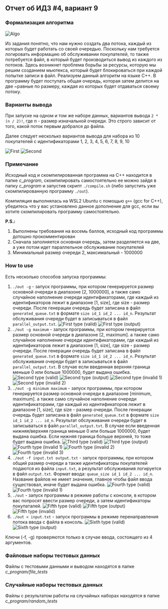 ## Отчет об ИДЗ #4, вариант 9

### Формализация алгоритма
![Algo](https://i.imgur.com/u0b4HHi.png)

Из задания понятно, что нам нужно создать два потока, каждый из которых будет работать со своей очередью. Поскольку нам требуется логировать информацию об обслуживании покупателей, то также потребуется файл, в который будет производиться вывод из каждого из потоков. Здесь возникнет проблема борьбы за ресурсы, которую мы решим созданием мьютекса, который будет блокироваться при каждой попытке записи в файл. 
Реализуем данный алгоритм на языке С++. В программу будет поступать общая очередь, которая затем делится на две ~равные по размеру, каждая из которых будет отдаваться своему потоку.

### Варианты вывода
При запуске на одном и том же наборе данных, вариантов вывода `2 * (n / 2)!`, где n - размер изначальной очереди. Это строго зависит от того, какой поток первым добрался до файла.

Далее следует несколько вариантов вывода для набора из 10 покупателей с идентификаторами 1, 2, 3, 4, 5, 6, 7, 8, 9, 10

![First](https://i.imgur.com/8hDNUZL.png)
![Second](https://i.imgur.com/lLCTLc3.png)


### Примечание
Исходный код и скомпилированная программа на С++ находится в папке *c_program*, скомпилировать самостоятельно ее можно зайдя в папку *c_program* и запустив скрипт `./compile.sh` (либо запустить уже скомпилированную программу `./out`).

Компиляция выполнялась на WSL2 Ubuntu с помощью `g++` (gcc for C++), убедитесь что у вас установлено данное дополнение для gcc, если вы хотите скомпилировать программу самостоятельно.

**P.S.:**
1) Выполнены требования на восемь баллов, исходный код программы дотошно прокомментирован
2) Сначала заполняется основная очередь, затем разделяется на две, а уже потом идет параллельное обслуживание покупателей
3) Минимальный размер очереди 2, максимальный - 1000000

### How to use
Есть несколько способов запуска программы:
1) `./out -g` - запуск программы, при котором генерируется размер основной очереди в диапазоне [2, 1000000], а также само случайное наполнение очереди идентификаторами, где каждый из идентификаторов лежит в диапазоне [1, size], где size - размер очереди. После генерации очередь будет записана в файл `generated_queue.txt` в формате `size id_1 id_2 ... id_n`. Результат обслуживания очереди будет в записываться в файл `parallel_output.txt`. 
![First type (valid)](https://i.imgur.com/cqvSlcK.png)
![First type (output)](https://i.imgur.com/g3nOuru.png)
2) `./out -g maximum` - запуск программы, при котором генерируется размер основной очереди в диапазоне [2, maximum]. а также само случайное наполнение очереди идентификаторами, где каждый из идентификаторов лежит в диапазоне [1, size], где size - размер очереди. После генерации очередь будет записана в файл `generated_queue.txt` в формате `size id_1 id_2 ... id_n`. Результат обслуживания очереди будет в записываться в файл `parallel_output.txt`. В случае если введенная верхняя граница меньше 0 или больше 1000000, будет выдана ошибка.
![Second type (valid)](https://i.imgur.com/V2BuFP5.png)
![Second type (output)](https://i.imgur.com/SmdizqJ.png)
![Second type (invalid 1)](https://i.imgur.com/JCsA5em.png)
![Second type (invalid 2)](https://i.imgur.com/vs4lpUG.png)
3) `./out -g minimum maximum` - запуск программы, при котором генерируется размер основной очереди в диапазоне [minimum, maximum]. а также само случайное наполнение очереди идентификаторами, где каждый из идентификаторов лежит в диапазоне [1, size], где size - размер очереди. После генерации очередь будет записана в файл `generated_queue.txt` в формате `size id_1 id_2 ... id_n`. Результат обслуживания очереди будет в записываться в файл `parallel_output.txt`. В случае если введенная нижняя/верхняя граница меньше 0 или больше 1000000, будет выдана ошибка. Если нижняя граница больше верхней, то тоже будет выдана ошибка.
![Third type (valid)](https://i.imgur.com/dOYy3ss.png)
![Third type (output)](https://i.imgur.com/Py96bLK.png)
![Fourth type (invalid 1)](https://i.imgur.com/KsLxsJd.png)
![Fourth type (invalid 2)](https://i.imgur.com/TkmaWnZ.png)
![Fourth type (invalid 3)](https://i.imgur.com/WWDl94Z.png)
4) `./out -f input.txt output.txt` - запуск программы, при котором общий размер очереди а также идентификаторы покупателей подаются из файла `input.txt`, а результат обслуживания логируется в файл `output.txt`. Формат ввода: `queue_size id_1 id_2 ... id_n`. Название файлов не имеет значения, главное чтобы файл ввода существовал, иначе будет выдана ошибка.
![Fourth type (valid)](https://i.imgur.com/ydYsmrG.png)
![Fourth type (invalid 1)](https://i.imgur.com/3V1GjHi.png)
5) `./out` - запуск программы в режиме работы с консоли, в котором вас попросят ввести размер очереди, а затем идентификаторы покупаталей.
![Fifth type (valid)](https://i.imgur.com/SHxR4Q0.png)
![Fifth type (output)](https://i.imgur.com/XqrGqwy.png)
![Fifth type (invalid)](https://i.imgur.com/R7i0cSg.png)
6) `./out < input.txt` - запуск программы в режиме перенаправления потока ввода с файла в консоль.
![Sixth type (valid)](https://i.imgur.com/vYD8JBA.png)
![Sixth type (output)](https://i.imgur.com/laGpheV.png)

Ключи (-f, -g) проверяются только в случае ввода, состоящего из 4 аргументов. 


### Файловые наборы тестовых данных
Файлы с тестовыми данными и выводом находятся в папке *c_program/file_tests*

### Случайные наборы тестовых данных
Файлы с результатом работы на случайных наборах находятся в папке *c_program/random_tests*
